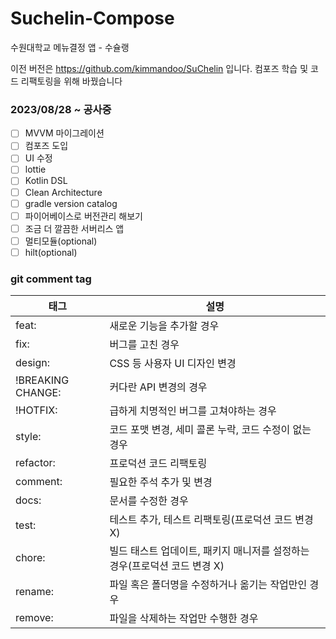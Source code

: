 # Suchelin-Compose
수원대학교 메뉴결정 앱 - 수슐랭 

이전 버전은 https://github.com/kimmandoo/SuChelin 입니다. 컴포즈 학습 및 코드 리팩토링을 위해 바꿨습니다


### 2023/08/28 ~ 공사중

* [ ] MVVM 마이그레이션
* [ ] 컴포즈 도입
* [ ] UI 수정
* [ ] lottie
* [ ] Kotlin DSL
* [ ] Clean Architecture
* [ ] gradle version catalog
* [ ] 파이어베이스로 버전관리 해보기
* [ ] 조금 더 깔끔한 서버리스 앱
* [ ] 멀티모듈(optional)
* [ ] hilt(optional)

### git comment tag

|태그|설명|
|--|--|
|feat:|	새로운 기능을 추가할 경우   |
|fix:	|버그를 고친 경우  |
|design:	|CSS 등 사용자 UI 디자인 변경   |
|!BREAKING CHANGE:	|커다란 API 변경의 경우   |
|!HOTFIX:	|급하게 치명적인 버그를 고쳐야하는 경우   |
|style:	|코드 포맷 변경, 세미 콜론 누락, 코드 수정이 없는 경우   |
|refactor:	|프로덕션 코드 리팩토링   |
|comment:	|필요한 주석 추가 및 변경   |
|docs:	|문서를 수정한 경우   |
|test:	|테스트 추가, 테스트 리팩토링(프로덕션 코드 변경 X) |  
|chore:|빌드 태스트 업데이트, 패키지 매니저를 설정하는 경우(프로덕션 코드 변경 X)   |
|rename:	|파일 혹은 폴더명을 수정하거나 옮기는 작업만인 경우   |
|remove:	|파일을 삭제하는 작업만 수행한 경우   |
